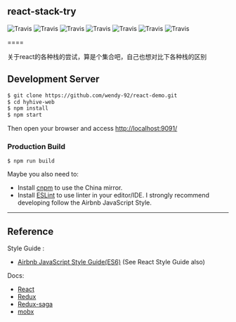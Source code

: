 ## react-stack-try

![Travis](https://img.shields.io/badge/react-15.6.1-green.svg)
![Travis](https://img.shields.io/badge/react--router-3.0.2-orange.svg)
![Travis](https://img.shields.io/badge/redux-3.6.0-red.svg)
![Travis](https://img.shields.io/badge/redux--saga-0.16-yellowgreen.svg)
![Travis](https://img.shields.io/badge/redux--thunk-2.2.0-yellowgreen.svg)
![Travis](https://img.shields.io/badge/mobx-3.4.1-green.svg)
![Travis](https://img.shields.io/badge/webpack-3.5.6-green.svg)


====

关于react的各种栈的尝试，算是个集合吧，自己也想对比下各种栈的区别

## Development Server

```bash
$ git clone https://github.com/wendy-92/react-demo.git
$ cd hyhive-web
$ npm install 
$ npm start
```
Then open your browser and access <http://localhost:9091/>

### Production Build
    $ npm run build

Maybe you also need to:
+ Install [cnpm](https://npm.taobao.org/) to use the China mirror.
+ Install [ESLint](http://eslint.org/docs/user-guide/integrations) to use linter in your editor/IDE.
I strongly recommend developing follow the Airbnb JavaScript Style.

***


## Reference

Style Guide :
+ [Airbnb JavaScript Style Guide(ES6)](https://github.com/airbnb/javascript) (See React Style Guide also)

Docs:
+ [React](https://facebook.github.io/react/)
+ [Redux](http://redux.js.org/)
+ [Redux-saga](redux-saga.github.io)
+ [mobx](http://cn.mobx.js.org/)

